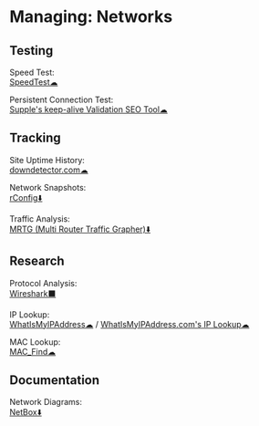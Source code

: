 # Managing: Networks

## Testing

Speed Test:  
  [SpeedTest☁](https://www.speedtest.net/)
  
Persistent Connection Test:  
  [Supple's keep-alive Validation SEO Tool☁](https://supple.com.au/tools/check-persistent-connection/)
  
## Tracking

Site Uptime History:  
  [downdetector.com☁](https://downdetector.com/)
  
Network Snapshots:  
  [rConfig⬇️](https://rconfig.com/)
  
Traffic Analysis:  
  [MRTG (Multi Router Traffic Grapher)⬇️](https://oss.oetiker.ch/mrtg/)
  
## Research

Protocol Analysis:  
  [Wireshark⬛](https://www.wireshark.org/)
  
IP Lookup:  
  [WhatIsMyIPAddress☁](https://whatismyipaddress.com/) / 
  [WhatIsMyIPAddress.com's IP Lookup☁](https://whatismyipaddress.com/ip-lookup)
  
MAC Lookup:  
  [MAC_Find☁](http://coffer.com/mac_find/)
  
## Documentation

Network Diagrams:  
  [NetBox⬇️](https://netbox.readthedocs.io/)
